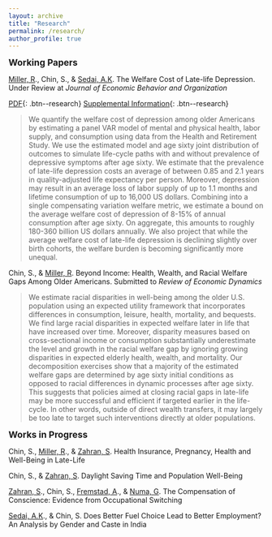 ```yaml
---
layout: archive
title: "Research"
permalink: /research/
author_profile: true
---
```

<span style="font-size:1.25em; font-weight:bold;">Working Papers</span>

[Miller, R](https://sites.google.com/rams.colostate.edu/raymiller/home?authuser=0)., Chin, S., & [Sedai, A.K](https://sites.google.com/view/ashishsedai). The Welfare Cost of Late-life Depression. Under Review at *Journal of Economic Behavior and Organization*

[PDF](/files/pdf/research/Welfare_Cost_Late-life_Depression.pdf){: .btn--research} [Supplemental Information](/files/pdf/research/Depression_Online_Appx.pdf){: .btn--research}
> We quantify the welfare cost of depression among older Americans by estimating a panel VAR model of mental and physical health, labor supply, and consumption using data from the Health and Retirement Study. We use the estimated model and age sixty joint distribution of outcomes to simulate life-cycle paths with and without prevalence of depressive symptoms after age sixty. We estimate that the prevalence of late-life depression costs an average of between 0.85 and 2.1 years in quality-adjusted life expectancy per person. Moreover, depression may result in an average loss of labor supply of up to 1.1 months and lifetime consumption of up to 16,000 US dollars. Combining into a single compensating variation welfare metric, we estimate a bound on the average welfare cost of depression of 8-15% of annual consumption after age sixty. On aggregate, this amounts to roughly 180-360 billion US dollars annually. We also project that while the average welfare cost of late-life depression is declining slightly over birth cohorts, the welfare burden is becoming significantly more unequal.

Chin, S., & [Miller, R](https://sites.google.com/rams.colostate.edu/raymiller/home?authuser=0). Beyond Income: Health, Wealth, and Racial Welfare Gaps Among Older Americans. Submitted to *Review of Economic Dynamics*
> We estimate racial disparities in well-being among the older U.S. population using an expected utility framework that incorporates differences in consumption, leisure, health, mortality, and bequests. We find large racial disparities in expected welfare later in life that have increased over time. Moreover, disparity measures based on cross-sectional income or consumption substantially underestimate the level and growth in the racial welfare gap by ignoring growing disparities in expected elderly health, wealth, and mortality. Our decomposition exercises show that a majority of the estimated welfare gaps are determined by age sixty initial conditions as opposed to racial differences in dynamic processes after age sixty. This suggests that policies aimed at closing racial gaps in late-life may be more successful and efficient if targeted earlier in the life-cycle. In other words, outside of direct wealth transfers, it may largely be too late to target such interventions directly at older populations.

<span style="font-size:1.25em; font-weight:bold;"> Works in Progress</span>

Chin, S., [Miller, R](https://sites.google.com/rams.colostate.edu/raymiller/home?authuser=0)., & [Zahran, S](https://economics.colostate.edu/people/szahran/). Health Insurance, Pregnancy, Health and Well-Being in Late-Life

Chin, S., & [Zahran, S](https://economics.colostate.edu/people/szahran/). Daylight Saving Time and Population Well-Being

[Zahran, S](https://economics.colostate.edu/people/szahran/)., Chin, S., [Fremstad, A](https://www.andersfremstad.com/)., & [Numa, G](https://economics.colostate.edu/people/gnuma/). The Compensation of Conscience: Evidence from Occupational Switching

[Sedai, A.K](https://sites.google.com/view/ashishsedai)., & Chin, S. Does Better Fuel Choice Lead to Better Employment? An Analysis by Gender and Caste in India

